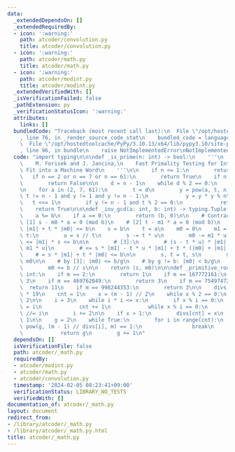 ```yaml
---
data:
  _extendedDependsOn: []
  _extendedRequiredBy:
  - icon: ':warning:'
    path: atcoder/convolution.py
    title: atcoder/convolution.py
  - icon: ':warning:'
    path: atcoder/math.py
    title: atcoder/math.py
  - icon: ':warning:'
    path: atcoder/modint.py
    title: atcoder/modint.py
  _extendedVerifiedWith: []
  _isVerificationFailed: false
  _pathExtension: py
  _verificationStatusIcon: ':warning:'
  attributes:
    links: []
  bundledCode: "Traceback (most recent call last):\n  File \"/opt/hostedtoolcache/PyPy/3.10.13/x64/lib/pypy3.10/site-packages/onlinejudge_verify/documentation/build.py\"\
    , line 76, in _render_source_code_stat\n    bundled_code = language.bundle(\n\
    \  File \"/opt/hostedtoolcache/PyPy/3.10.13/x64/lib/pypy3.10/site-packages/onlinejudge_verify/languages/python.py\"\
    , line 96, in bundle\n    raise NotImplementedError\nNotImplementedError\n"
  code: "import typing\n\n\ndef _is_prime(n: int) -> bool:\n    '''\n    Reference:\n\
    \    M. Forisek and J. Jancina,\n    Fast Primality Testing for Integers That\
    \ Fit into a Machine Word\n    '''\n\n    if n <= 1:\n        return False\n \
    \   if n == 2 or n == 7 or n == 61:\n        return True\n    if n % 2 == 0:\n\
    \        return False\n\n    d = n - 1\n    while d % 2 == 0:\n        d //= 2\n\
    \n    for a in (2, 7, 61):\n        t = d\n        y = pow(a, t, n)\n        while\
    \ t != n - 1 and y != 1 and y != n - 1:\n            y = y * y % n\n         \
    \   t <<= 1\n        if y != n - 1 and t % 2 == 0:\n            return False\n\
    \    return True\n\n\ndef _inv_gcd(a: int, b: int) -> typing.Tuple[int, int]:\n\
    \    a %= b\n    if a == 0:\n        return (b, 0)\n\n    # Contracts:\n    #\
    \ [1] s - m0 * a = 0 (mod b)\n    # [2] t - m1 * a = 0 (mod b)\n    # [3] s *\
    \ |m1| + t * |m0| <= b\n    s = b\n    t = a\n    m0 = 0\n    m1 = 1\n\n    while\
    \ t:\n        u = s // t\n        s -= t * u\n        m0 -= m1 * u  # |m1 * u|\
    \ <= |m1| * s <= b\n\n        # [3]:\n        # (s - t * u) * |m1| + t * |m0 -\
    \ m1 * u|\n        # <= s * |m1| - t * u * |m1| + t * (|m0| + |m1| * u)\n    \
    \    # = s * |m1| + t * |m0| <= b\n\n        s, t = t, s\n        m0, m1 = m1,\
    \ m0\n\n    # by [3]: |m0| <= b/g\n    # by g != b: |m0| < b/g\n    if m0 < 0:\n\
    \        m0 += b // s\n\n    return (s, m0)\n\n\ndef _primitive_root(m: int) ->\
    \ int:\n    if m == 2:\n        return 1\n    if m == 167772161:\n        return\
    \ 3\n    if m == 469762049:\n        return 3\n    if m == 754974721:\n      \
    \  return 11\n    if m == 998244353:\n        return 3\n\n    divs = [2] + [0]\
    \ * 19\n    cnt = 1\n    x = (m - 1) // 2\n    while x % 2 == 0:\n        x //=\
    \ 2\n\n    i = 3\n    while i * i <= x:\n        if x % i == 0:\n            divs[cnt]\
    \ = i\n            cnt += 1\n            while x % i == 0:\n                x\
    \ //= i\n        i += 2\n\n    if x > 1:\n        divs[cnt] = x\n        cnt +=\
    \ 1\n\n    g = 2\n    while True:\n        for i in range(cnt):\n            if\
    \ pow(g, (m - 1) // divs[i], m) == 1:\n                break\n        else:\n\
    \            return g\n        g += 1\n"
  dependsOn: []
  isVerificationFile: false
  path: atcoder/_math.py
  requiredBy:
  - atcoder/modint.py
  - atcoder/math.py
  - atcoder/convolution.py
  timestamp: '2024-02-05 08:23:41+09:00'
  verificationStatus: LIBRARY_NO_TESTS
  verifiedWith: []
documentation_of: atcoder/_math.py
layout: document
redirect_from:
- /library/atcoder/_math.py
- /library/atcoder/_math.py.html
title: atcoder/_math.py
---
```

